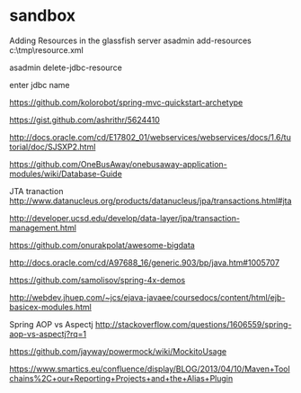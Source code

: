 # sandbox

Adding Resources in the glassfish server
asadmin add-resources c:\tmp\resource.xml

asadmin delete-jdbc-resource

enter jdbc name

https://github.com/kolorobot/spring-mvc-quickstart-archetype

https://gist.github.com/ashrithr/5624410

http://docs.oracle.com/cd/E17802_01/webservices/webservices/docs/1.6/tutorial/doc/SJSXP2.html

https://github.com/OneBusAway/onebusaway-application-modules/wiki/Database-Guide

JTA tranaction
http://www.datanucleus.org/products/datanucleus/jpa/transactions.html#jta

http://developer.ucsd.edu/develop/data-layer/jpa/transaction-management.html

https://github.com/onurakpolat/awesome-bigdata

http://docs.oracle.com/cd/A97688_16/generic.903/bp/java.htm#1005707

https://github.com/samolisov/spring-4x-demos

http://webdev.jhuep.com/~jcs/ejava-javaee/coursedocs/content/html/ejb-basicex-modules.html

Spring AOP vs Aspectj
http://stackoverflow.com/questions/1606559/spring-aop-vs-aspectj?rq=1

https://github.com/jayway/powermock/wiki/MockitoUsage

https://www.smartics.eu/confluence/display/BLOG/2013/04/10/Maven+Toolchains%2C+our+Reporting+Projects+and+the+Alias+Plugin
